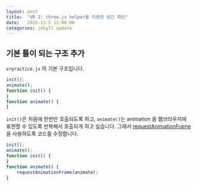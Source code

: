 ```yaml
---
layout: post
title:  "VR 2: three.js helper를 이용한 공간 확인"
date:   2015-11-5 11:00:00
categories: jekyll update
---
```


## 기본 틀이 되는 구조 추가

`vrpractice.js` 의 기본 구조입니다.

```javascript
init();
animate();
function init() {
}
function animate() {
}
```

`init()`은 처음에 한번만 호출되도록 하고,
`animate()`는 animation 을 웹브라우저에 표현할 수 있도록 반복해서 호출되게 하고
싶습니다.
그래서 [requestAnimationFrame][1] 을 사용하도록 코드를 수정합니다.

```javascript
init();
animate();
function init() {
}
function animate() {
    requestAnimationFrame(animate);
}
```

[1]: https://msdn.microsoft.com/en-us/library/hh920765(v=vs.85).aspx
